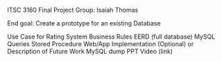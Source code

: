 ITSC 3160 Final Project
Group: Isaiah Thomas

End goal: Create a prototype for an existing Database

Use Case for Rating System
Business Rules
EERD (full database)
MySQL Queries
Stored Procedure
Web/App Implementation (Optional) or Description of Future Work
MySQL dump
PPT Video (link)
